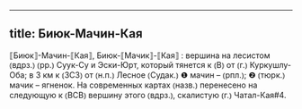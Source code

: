 
---
title: Биюк-Мачин-Кая
---
⟦Биюк⟧-Мачин-⟦Кая⟧, Биюк-⟦Мачик⟧-⟦Кая⟧
: вершина на лесистом ⦅вдрз.⦆ ⦅рр.⦆ Суук-Су и Эски-Юрт, который тянется к ⦅В⦆ от ⦅г.⦆ Куркушлу-Оба; в 3 км к ⦅ЗСЗ⦆ от ⦅н.п.⦆ Лесное ⦅Судак.⦆ ❶ мачин – ⦅рпл.⦆; ❷ ⦅тюрк.⦆ мачик – ягненок. На современных картах ⦅назв.⦆ перенесено на следующую к ⦅ВСВ⦆ вершину этого ⦅вдрз.⦆, скалистую ⦅г.⦆ Чатал-Кая#4.
